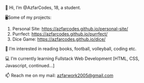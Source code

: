 👋 Hi, I’m @AzfarCodes, 18, a student.



🖥️Some of my projects:
   1. Personal Site: https://azfarcodes.github.io/personal-site/
   2. Purrfect: https://azfarcodes.github.io/purrfect/
   3. Dice Game: https://azfarcodes.github.io/dice/


🏐 I’m interested in reading books, football, volleyball, coding etc.

💻 I’m currently learning Fullstack Web Development [HTML, CSS, Javascript, continued...]

📫 Reach me on my mail: azfarwork2005@gmail.com

<!---
AzfarCodes/AzfarCodes is a ✨ special ✨ repository because its `README.md` (this file) appears on your GitHub profile.
You can click the Preview link to take a look at your changes.
--->
